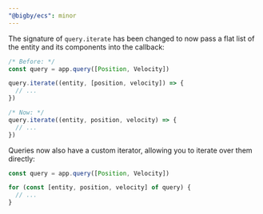 ```yaml
---
"@bigby/ecs": minor
---
```


The signature of `query.iterate` has been changed to now pass a flat list of the entity and its components into the callback:

```js
/* Before: */
const query = app.query([Position, Velocity])

query.iterate((entity, [position, velocity]) => {
  // ...
})

/* Now: */
query.iterate((entity, position, velocity) => {
  // ...
})
```

Queries now also have a custom iterator, allowing you to iterate over them directly:

```js
const query = app.query([Position, Velocity])

for (const [entity, position, velocity] of query) {
  // ...
}
```
